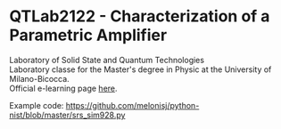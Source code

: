 # QTLab2122 - Characterization of a Parametric Amplifier
Laboratory of Solid State and Quantum Technologies  
Laboratory classe for the Master's degree in Physic at the University of Milano-Bicocca.  
Official e-learning page [here](https://elearning.unimib.it/course/view.php?id=39139).

Example code: https://github.com/melonisj/python-nist/blob/master/srs_sim928.py
